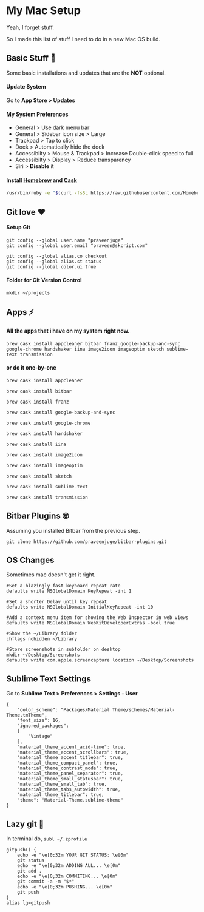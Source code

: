 # My Mac Setup

Yeah, I forget stuff.

So I made this list of stuff I need to do in a new Mac OS build.

## Basic Stuff 🤙

Some basic installations and updates that are the **NOT** optional. 

#### Update System
Go to **App Store > Updates**

#### My System Preferences 
- General > Use dark menu bar
- General > Sidebar icon size > Large
- Trackpad > Tap to click
- Dock > Automatically hide the dock
- Accessibilty > Mouse & Trackpad > Increase Double-click speed to full
- Accessibilty > Display > Reduce transparency
- Siri > **Disable** it

#### Install [Homebrew](https://brew.sh/) and [Cask](https://caskroom.github.io/)

```sh
/usr/bin/ruby -e "$(curl -fsSL https://raw.githubusercontent.com/Homebrew/install/master/install)" && brew tap caskroom/cask
```

## Git love ❤️

#### Setup Git
```
git config --global user.name "praveenjuge"
git config --global user.email "praveen@skcript.com"

git config --global alias.co checkout
git config --global alias.st status
git config --global color.ui true
```

#### Folder for Git Version Control
```
mkdir ~/projects
```

## Apps ⚡️

#### All the apps that i have on my system right now.

```
brew cask install appcleaner bitbar franz google-backup-and-sync google-chrome handshaker iina image2icon imageoptim sketch sublime-text transmission
```

#### or do it one-by-one

```
brew cask install appcleaner

brew cask install bitbar

brew cask install franz

brew cask install google-backup-and-sync

brew cask install google-chrome

brew cask install handshaker

brew cask install iina

brew cask install image2icon

brew cask install imageoptim

brew cask install sketch

brew cask install sublime-text

brew cask install transmission
```

## Bitbar Plugins 🤓

Assuming you installed Bitbar from the previous step.

```git clone https://github.com/praveenjuge/bitbar-plugins.git```


## OS Changes

Sometimes mac doesn't get it right.

```
#Set a blazingly fast keyboard repeat rate
defaults write NSGlobalDomain KeyRepeat -int 1

#Set a shorter Delay until key repeat
defaults write NSGlobalDomain InitialKeyRepeat -int 10

#Add a context menu item for showing the Web Inspector in web views
defaults write NSGlobalDomain WebKitDeveloperExtras -bool true

#Show the ~/Library folder
chflags nohidden ~/Library

#Store screenshots in subfolder on desktop
mkdir ~/Desktop/Screenshots
defaults write com.apple.screencapture location ~/Desktop/Screenshots
```

## Sublime Text Settings

Go to **Sublime Text > Preferences > Settings - User**

```
{
	"color_scheme": "Packages/Material Theme/schemes/Material-Theme.tmTheme",
	"font_size": 16,
	"ignored_packages":
	[
		"Vintage"
	],
	"material_theme_accent_acid-lime": true,
	"material_theme_accent_scrollbars": true,
	"material_theme_accent_titlebar": true,
	"material_theme_compact_panel": true,
	"material_theme_contrast_mode": true,
	"material_theme_panel_separator": true,
	"material_theme_small_statusbar": true,
	"material_theme_small_tab": true,
	"material_theme_tabs_autowidth": true,
	"material_theme_titlebar": true,
	"theme": "Material-Theme.sublime-theme"
}
```

## Lazy git 👾

In terminal do, `subl ~/.zprofile`

```
gitpush() {
    echo -e "\e[0;32m YOUR GIT STATUS: \e[0m"
    git status
    echo -e "\e[0;32m ADDING ALL... \e[0m"
    git add .
    echo -e "\e[0;32m COMMITING... \e[0m"
    git commit -a -m "$*"
    echo -e "\e[0;32m PUSHING... \e[0m"
    git push
}
alias lg=gitpush
```